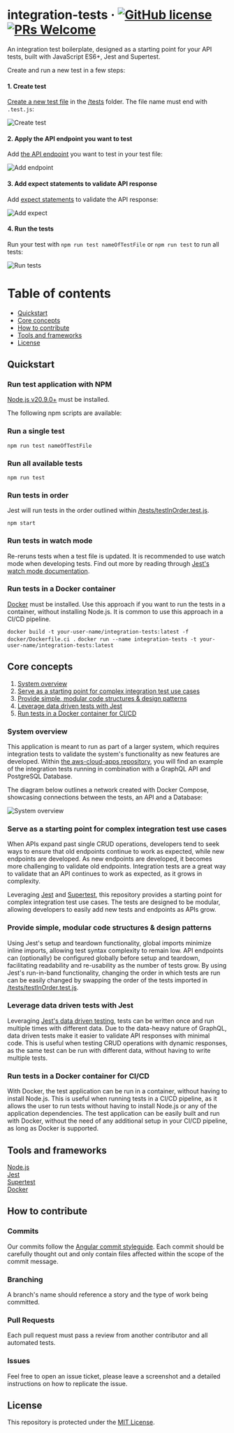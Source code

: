 # integration-tests &middot; [![GitHub license](https://img.shields.io/badge/license-MIT-blue.svg)](https://github.com/facebook/react/blob/master/LICENSE) [![PRs Welcome](https://img.shields.io/badge/PRs-welcome-brightgreen.svg)](https://github.com/escobard/cloud-apps#pull-requests)

An integration test boilerplate, designed as a starting point for your API tests, built with JavaScript ES6+, Jest and Supertest.

Create and run a new test in a few steps:

#### 1. Create test

[Create a new test file](https://jestjs.io/docs/getting-started) in the [/tests](/tests) folder. The file name must end with `.test.js`:

![Create test](docs/images/create_test.png)

#### 2. Apply the API endpoint you want to test

Add [the API endpoint](https://www.npmjs.com/package/supertest) you want to test in your test file:

![Add endpoint](docs/images/add_endpoint.png)

#### 3. Add expect statements to validate API response

Add [expect statements](https://jestjs.io/docs/expect) to validate the API response:

![Add expect](docs/images/add_expects.png)

#### 4. Run the tests

Run your test with `npm run test nameOfTestFile` or `npm run test` to run all tests:

![Run tests](docs/images/run_tests.png)

# Table of contents

* [Quickstart](https://github.com/escobard/integration-tests?tab=readme-ov-file#quickstart)
* [Core concepts](https://github.com/escobard/integration-tests?tab=readme-ov-file#core-concepts)
* [How to contribute](https://github.com/escobard/integration-tests?tab=readme-ov-file#how-to-contribute)
* [Tools and frameworks](https://github.com/escobard/integration-tests?tab=readme-ov-file#tools-and-frameworks)
* [License](https://github.com/escobard/integration-tests?tab=readme-ov-file#license)

## Quickstart

### Run test application with NPM

[Node.js v20.9.0+](https://nodejs.org/en/) must be installed.

The following npm scripts are available:

### Run a single test

`npm run test nameOfTestFile`

### Run all available tests

`npm run test`

### Run tests in order

Jest will run tests in the order outlined within [/tests/testInOrder.test.js](/tests/testInOrder.test.js).

`npm start`

### Run tests in watch mode 

Re-reruns tests when a test file is updated. It is recommended to use watch mode when developing tests. Find out more by reading through [Jest's watch mode documentation](https://jestjs.io/docs/en/cli#--watch).

### Run tests in a Docker container

[Docker](https://www.docker.com/) must be installed. Use this approach if you want to run the tests in a container, without installing Node.js. It is common to use this approach in a CI/CD pipeline.

`docker build -t your-user-name/integration-tests:latest -f docker/Dockerfile.ci .`
`docker run --name integration-tests -t your-user-name/integration-tests:latest`

## Core concepts
1. [System overview](https://github.com/escobard/integration-tests?tab=readme-ov-file#system-overview)
2. [Serve as a starting point for complex integration test use cases](https://github.com/escobard/integration-tests?tab=readme-ov-file#serve-as-a-starting-point-for-complex-integration-test-use-cases)
3. [Provide simple, modular code structures & design patterns](https://github.com/escobard/integration-tests?tab=readme-ov-file#provide-simple-modular-code-structures--design-patterns)
4. [Leverage data driven tests with Jest](https://github.com/escobard/integration-tests?tab=readme-ov-file#leverage-data-driven-tests-with-jest)
5. [Run tests in a Docker container for CI/CD](https://github.com/escobard/integration-tests?tab=readme-ov-file#run-tests-in-a-docker-container-for-cicd)


### System overview

This application is meant to run as part of a larger system, which requires integration tests to validate the system's functionality as new features are developed. Within [the aws-cloud-apps repository](https://github.com/escobard/aws-cloud-apps), you will find an example of the integration tests running in combination with a GraphQL API and PostgreSQL Database.

The diagram below outlines a network created with Docker Compose, showcasing connections between the tests, an API and a Database:

![System overview](https://github.com/escobard/cloud-apps/blob/master/docs/diagrams/integration_tests.png?raw=true)

### Serve as a starting point for complex integration test use cases

When APIs expand past single CRUD operations, developers tend to seek ways to ensure that old endpoints continue to work as expected, while new endpoints are developed. As new endpoints are developed, it becomes more challenging to validate old endpoints. Integration tests are a great way to validate that an API continues to work as expected, as it grows in complexity.

Leveraging [Jest](https://jestjs.io/) and [Supertest](https://www.npmjs.com/package/supertest), this repository provides a starting point for complex integration test use cases. The tests are designed to be modular, allowing developers to easily add new tests and endpoints as APIs grow.

### Provide simple, modular code structures & design patterns

Using Jest's setup and teardown functionality, global imports minimize inline imports, allowing test syntax complexity to remain low. API endpoints can (optionally) be configured globally before setup and teardown, facilitating readability and re-usability as the number of tests grow. By using Jest's run-in-band functionality, changing the order in which tests are run can be easily changed by swapping the order of the tests imported in [/tests/testInOrder.test.js](/tests/testInOrder.test.js).

### Leverage data driven tests with Jest

Leveraging [Jest's data driven testing](https://jestjs.io/docs/api#describeeachtablename-fn-timeout), tests can be written once and run multiple times with different data. Due to the data-heavy nature of GraphQL, data driven tests make it easier to validate API responses with minimal code. This is useful when testing CRUD operations with dynamic responses, as the same test can be run with different data, without having to write multiple tests.

### Run tests in a Docker container for CI/CD

With Docker, the test application can be run in a container, without having to install Node.js. This is useful when running tests in a CI/CD pipeline, as it allows the user to run tests without having to install Node.js or any of the application dependencies. The test application can be easily built and run with Docker, without the need of any additional setup in your CI/CD pipeline, as long as Docker is supported.

## Tools and frameworks

[Node.js](https://nodejs.org/en)  
[Jest](https://jestjs.io/)  
[Supertest](https://www.npmjs.com/package/supertest)    
[Docker](https://www.docker.com/)

## How to contribute

### Commits

Our commits follow the [Angular commit styleguide](https://gist.github.com/brianclements/841ea7bffdb01346392c). Each commit should be carefully thought out and only contain files affected within the scope of the commit message.

### Branching

A branch's name should reference a story and the type of work being committed.

### Pull Requests

Each pull request must pass a review from another contributor and all automated tests.

### Issues

Feel free to open an issue ticket, please leave a screenshot and a detailed instructions on how to replicate the issue.

## License

This repository is protected under the [MIT License](https://choosealicense.com/licenses/mit/).
